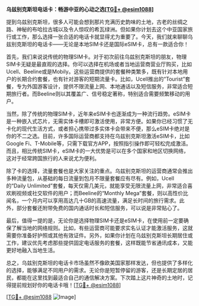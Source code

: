 **乌兹别克斯坦电话卡：畅游中亚的心动之选[[TG💪+ @esim1088](https://t.me/s/esim1088)]**

提到乌兹别克斯坦，很多人可能会想到那片充满历史韵味的土地，古老的丝绸之路、神秘的布哈拉古城以及令人惊叹的希瓦绿洲。但如果你计划去这个中亚国家旅行或工作，那么选择一张合适的电话卡就显得尤为重要了。今天，我们就来聊聊乌兹别克斯坦的电话卡——无论是本地SIM卡还是国际eSIM卡，总有一款适合你！

首先，我们来说说传统的物理SIM卡。对于初次前往乌兹别克斯坦的朋友，物理SIM卡无疑是最直观的选择。你可以选择在机场或者当地运营商营业厅购买，比如Ucell、Beeline或是Mobily。这些运营商提供的套餐种类繁多，既有针对本地用户的长期合约套餐，也有针对游客的短期流量卡。比如，Ucell推出的“Tourist”套餐，专为外国游客设计，提供不限流量上网、本地通话以及短信服务，非常适合短期旅行者。而Beeline则以其覆盖广、信号稳定著称，特别适合需要频繁移动的用户。

当然，除了传统的物理SIM卡，近年来eSIM卡也逐渐成为一种流行趋势。eSIM卡是一种嵌入式芯片，无需实体卡槽即可激活使用，非常方便。如果你已经习惯了无卡化的现代生活方式，或者担心携带过多实体卡会带来不便，那么eSIM卡绝对是你的不二之选。目前，许多国际运营商都支持在乌兹别克斯坦激活eSIM卡，比如Google Fi、T-Mobile等，只需下载官方APP，按照指引操作即可轻松完成激活。而且，相比传统SIM卡，eSIM卡的一大优势是可以在多个国家和地区切换网络，这对于经常跨国旅行的人来说尤为便利。

除了卡的选择，流量套餐也是大家关注的重点。乌兹别克斯坦的运营商通常会推出多种流量包，从基础的每日流量到包月不限量套餐应有尽有。例如，Ucell的“Daily Unlimited”套餐，每天仅需几美元，就能享受无限流量上网，非常适合喜欢刷视频或社交软件的用户；而Beeline的“Monthly Mega”套餐，则以高性价比闻名，一个月内可以享用高达几十GB的高速流量，满足长时间的旅行需求。此外，部分套餐还附带免费的国内通话时长和短信服务，可以说是非常贴心了。

最后，值得一提的是，无论你是选择物理SIM卡还是eSIM卡，在使用前一定要确保了解当地的网络规则。比如，有些运营商可能要求实名认证才能激活服务，这就需要你准备好护照或其他有效证件。另外，如果你计划在乌兹别克斯坦长期居住或工作，建议优先考虑那些提供固定电话服务的套餐，这样既能节省通讯成本，又能更好地融入当地生活。

总之，乌兹别克斯坦的电话卡市场虽然不像欧美国家那样发达，但也提供了多样化的选择，能够满足不同用户的需求。无论你是短暂停留的游客，还是长期定居的居民，都能在这里找到最适合自己的通信解决方案。下次踏上这片神奇的土地时，记得提前规划好你的电话卡哦！[[TG💪+ @esim1088](https://t.me/s/esim1088)]

[[TG💪+ @esim1088](https://t.me/s/esim1088) ![Image](https://i.postimg.cc/4NQfJmqS/Snipaste-2025-05-13-00-14-12.png)]